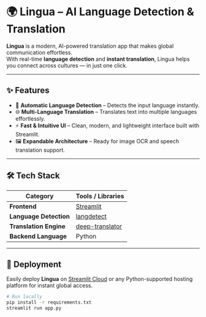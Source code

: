 # 🌍 Lingua – AI Language Detection & Translation

**Lingua** is a modern, AI-powered translation app that makes global communication effortless.  
With real-time **language detection** and **instant translation**, Lingua helps you connect across cultures — in just one click.

---

## ✨ Features

- 🔎 **Automatic Language Detection** – Detects the input language instantly.  
- 🌐 **Multi-Language Translation** – Translates text into multiple languages effortlessly.  
- ⚡ **Fast & Intuitive UI** – Clean, modern, and lightweight interface built with Streamlit.  
- 🖼️ **Expandable Architecture** – Ready for image OCR and speech translation support.

---

## 🛠️ Tech Stack

| Category | Tools / Libraries |
|-----------|------------------|
| **Frontend** | [Streamlit](https://streamlit.io/) |
| **Language Detection** | [langdetect](https://pypi.org/project/langdetect/) |
| **Translation Engine** | [deep-translator](https://pypi.org/project/deep-translator/) |
| **Backend Language** | Python |

---

## 🚀 Deployment

Easily deploy **Lingua** on [Streamlit Cloud](https://streamlit.io/cloud) or any Python-supported hosting platform for instant global access.

```bash
# Run locally
pip install -r requirements.txt
streamlit run app.py
